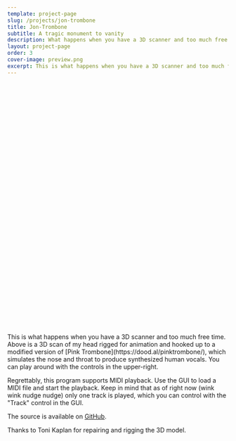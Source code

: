 ```yaml
---
template: project-page
slug: /projects/jon-trombone
title: Jon-Trombone
subtitle: A tragic monument to vanity
description: What happens when you have a 3D scanner and too much free time?
layout: project-page
order: 3
cover-image: preview.png
excerpt: This is what happens when you have a 3D scanner and too much free time. Above is a 3D scan of my head rigged for animation and hooked up to a modified version of Pink Trombone, which simulates the nose and throat to produce synthesized human vocals.
---
```


<!--
        ~
           .-~~^-.
         .'  O    \
        (_____,    \
         `----.     \
               \     \
                \     \
                 \     `.             _ _
                  \       ~- _ _ - ~       ~ - .
                   \                              ~-.
                    \                                `.
                     \    /               /       \    \
                      `. |         }     |         }    \
                        `|        /      |        /       \
                         |       /       |       /          \
                         |      /`- _ _ _|      /.- ~ ^-.     \
                         |     /         |     /          `.    \
                         |     |         |     |             -.   ` . _ _ _ _ _ _
                         |_____|         |_____|                ~ . _ _ _ _ _ _ _ >
-->

<style>
#jon-trombone-container {
    position: relative;
    width: 100%;
    padding-bottom: 100%;
    margin-top: 4.0rem;
    margin-bottom: 1.0rem;
}

#jon-trombone-container canvas {
    position: absolute;
    left: 0;
    top: 0;
    right: 0;
    bottom: 0;
    width: 100% !important;
    height: 100% !important;
}
</style>

<!-- Get latest version of Guify off of NPM -->
<script src="https://unpkg.com/guify/lib/guify.min.js"></script>
<script src="https://cdnjs.cloudflare.com/ajax/libs/three.js/84/three.min.js"></script>
<script src="dependencies/OrbitControls.js"></script>

<div id="jon-trombone-container"></div>

<div markdown="1" class="prose lg:prose-xl">
This is what happens when you have a 3D scanner and too much free time. Above is a 3D scan of my head rigged for animation and hooked up to a modified version of [Pink Trombone](https://dood.al/pinktrombone/), which simulates the nose and throat to produce synthesized human vocals. You can play around with the controls in the upper-right.

Regrettably, this program supports MIDI playback. Use the GUI to load a MIDI file and start the playback. Keep in mind that as of right now (wink wink nudge nudge) only one track is played, which you can control with the "Track" control in the GUI.

The source is available on [GitHub](https://github.com/colejd/jon-trombone).

Thanks to Toni Kaplan for repairing and rigging the 3D model.
</div>

<script src="jon-trombone.js"></script>

